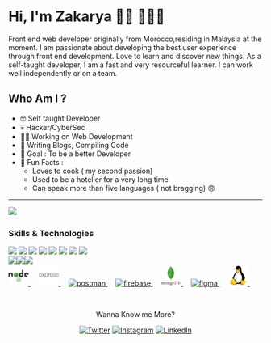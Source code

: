 # Hi, I'm Zakarya 👋🏾 👩🏾‍💻
Front end web developer originally from Morocco,residing in Malaysia at the moment. I am passionate about developing the best user experience through front end development. Love to learn and discover new things. As a self-taught developer, I am a fast and very resourceful learner. I can work well independently or on a team.

## Who Am I ?

- 🤓 Self taught Developer 
- 💀 Hacker/CyberSec 
- 👩‍💻 Working on Web Development 
- 📝 Writing Blogs, Compiling Code
- 🎯 Goal : To be a better Developer 
- 💌 Fun Facts : 
    - Loves to cook ( my second passion) 
    - Used to be a hotelier for a very long time
    - Can speak more than five languages ( not bragging) 🙃

-------------------
<p align="left">
    <div>
    <img src="https://user-images.githubusercontent.com/55389276/140866485-8fb1c876-9a8f-4d6a-98dc-08c4981eaf70.gif" />
</div>
</p>

### Skills & Technologies
<p align="left">
<img src="https://cdn.jsdelivr.net/gh/devicons/devicon/icons/html5/html5-original.svg" width="40px" /> <img src="https://cdn.jsdelivr.net/gh/devicons/devicon/icons/css3/css3-plain-wordmark.svg" width="40px" /> <img src="https://cdn.jsdelivr.net/gh/devicons/devicon/icons/sass/sass-original.svg" width="40px"/> <img src="https://cdn.jsdelivr.net/gh/devicons/devicon/icons/javascript/javascript-original.svg" width="40px"/> <img src="https://cdn.jsdelivr.net/gh/devicons/devicon/icons/react/react-original.svg" width="40px"/>
 <img src="https://cdn.jsdelivr.net/gh/devicons/devicon/icons/bootstrap/bootstrap-plain.svg" width="40px"/>
<img src="https://cdn.jsdelivr.net/gh/devicons/devicon/icons/figma/figma-original.svg" width="40px"/> <img src="https://cdn.jsdelivr.net/gh/devicons/devicon/icons/wordpress/wordpress-plain.svg" width="40px" />
<br/>
<img src="https://cdn.jsdelivr.net/gh/devicons/devicon/icons/npm/npm-original-wordmark.svg" width="40px"/><img src="https://cdn.jsdelivr.net/gh/devicons/devicon/icons/git/git-original.svg" width="40px"/><img src="https://cdn.jsdelivr.net/gh/devicons/devicon/icons/github/github-original.svg" width="40px"/>
<br />
<a href="https://nodejs.org" target="_blank" rel="noreferrer"> <img src="https://raw.githubusercontent.com/devicons/devicon/master/icons/nodejs/nodejs-original-wordmark.svg" alt="nodejs" width="40" height="40"/> </a> &nbsp; &nbsp;
    <a href="https://expressjs.com" target="_blank" rel="noreferrer"> <img src="https://raw.githubusercontent.com/devicons/devicon/master/icons/express/express-original-wordmark.svg" alt="express" width="40" height="40"/> </a> &nbsp; &nbsp;
    <a href="https://postman.com" target="_blank" rel="noreferrer"> <img src="https://www.vectorlogo.zone/logos/getpostman/getpostman-icon.svg" alt="postman" width="40" height="40"/> </a> &nbsp; &nbsp;
    <a href="https://firebase.google.com/" target="_blank" rel="noreferrer"> <img src="https://www.vectorlogo.zone/logos/firebase/firebase-icon.svg" alt="firebase" width="40" height="40"/> </a> &nbsp; &nbsp;
    <a href="https://www.mongodb.com/" target="_blank" rel="noreferrer"> <img src="https://raw.githubusercontent.com/devicons/devicon/master/icons/mongodb/mongodb-original-wordmark.svg" alt="mongodb" width="40" height="40"/> </a> &nbsp; &nbsp;
    <a href="https://www.figma.com/" target="_blank" rel="noreferrer"> <img src="https://www.vectorlogo.zone/logos/figma/figma-icon.svg" alt="figma" width="40" height="40"/> </a> &nbsp; &nbsp;
    <a href="https://www.linux.org/" target="_blank" rel="noreferrer"> <img src="https://raw.githubusercontent.com/devicons/devicon/master/icons/linux/linux-original.svg" alt="linux" width="40" height="40"/> </a> &nbsp; &nbsp;
</p>

<br/>
<p align="center">Wanna Know me More?</p>

<p align="center">
 
<a href="https://twitter.com/elquaraoui" target="_blank">
<img src="https://img.shields.io/badge/-Twitter-%231DA1F2" alt="Twitter" /></a> 

<a href="https://www.instagram.com/zakaryaelq" target="_blank">
<img src="https://img.shields.io/badge/-Instagram-%23eb13a5" alt="Instagram" /></a>  

<a href="https://www.linkedin.com/in/zakaryaelquaroui/" target="_blank">
<img src="https://img.shields.io/badge/-LinkedIn-%233781da" alt="LinkedIn"/></a>
   

</p>
